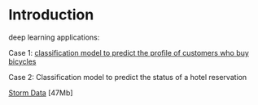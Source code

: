 # Introduction

deep learning applications:

Case 1: [classification model to predict the profile of customers who buy bicycles](https://github.com/gizanpk/Deep-Learning-with-Python/blob/main/classification%20model%20with%20neural%20networks.ipynb)

Case 2: Classification model to predict the status of a hotel reservation


[Storm Data](https://d396qusza40orc.cloudfront.net/repdata%2Fdata%2FStormData.csv.bz2) [47Mb]